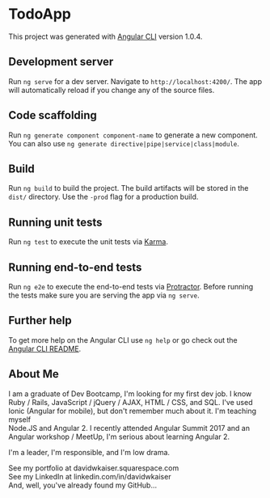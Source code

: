 # TodoApp

This project was generated with [Angular CLI](https://github.com/angular/angular-cli) version 1.0.4.

## Development server

Run `ng serve` for a dev server. Navigate to `http://localhost:4200/`. The app will automatically reload if you change any of the source files.

## Code scaffolding

Run `ng generate component component-name` to generate a new component. You can also use `ng generate directive|pipe|service|class|module`.

## Build

Run `ng build` to build the project. The build artifacts will be stored in the `dist/` directory. Use the `-prod` flag for a production build.

## Running unit tests

Run `ng test` to execute the unit tests via [Karma](https://karma-runner.github.io).

## Running end-to-end tests

Run `ng e2e` to execute the end-to-end tests via [Protractor](http://www.protractortest.org/).
Before running the tests make sure you are serving the app via `ng serve`.

## Further help

To get more help on the Angular CLI use `ng help` or go check out the [Angular CLI README](https://github.com/angular/angular-cli/blob/master/README.md).

## About Me
I am a graduate of Dev Bootcamp, I'm looking for my first dev job. I know Ruby / Rails, JavaScript / jQuery / AJAX, 
HTML / CSS, and SQL. I've used Ionic (Angular for mobile), but don't remember much about it. I'm teaching myself   
Node.JS and Angular 2. I recently attended Angular Summit 2017 and an Angular workshop / MeetUp, 
I'm serious about learning Angular 2.  

I'm a leader, I'm responsible, and I'm low drama.  

See my portfolio at davidwkaiser.squarespace.com   
See my LinkedIn at linkedin.com/in/davidwkaiser   
And, well, you've already found my GitHub…
